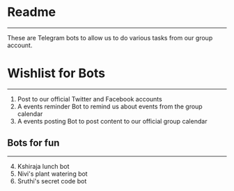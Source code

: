 # Readme
-------------

These are Telegram bots to allow us to do various tasks from our group account. 

# Wishlist for Bots
-------------------

1. Post to our official Twitter and Facebook accounts
2. A events reminder Bot to remind us about events from the group calendar
3. A events posting Bot to post content to our official group calendar

## Bots for fun
----------------
4. Kshiraja lunch bot
5. Nivi's plant watering bot
6. Sruthi's secret code bot
